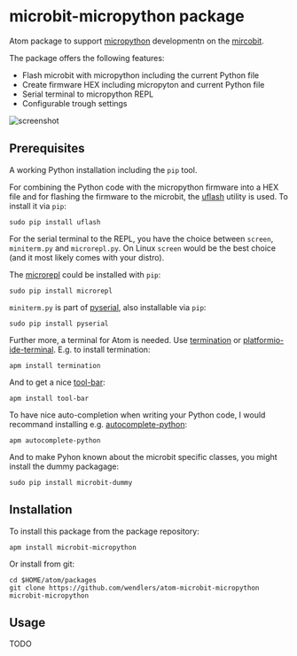 # microbit-micropython package

Atom package to support [micropython](https://microbit-micropython.readthedocs.io/en/latest/) developmentn on the [mircobit](http://microbit.org/).

The package offers the following features:

* Flash microbit with micropython including the current Python file
* Create firmware HEX including micropyton and current Python file
* Serial terminal to micropython REPL
* Configurable trough settings

![screenshot](https://raw.githubusercontent.com/wendlers/atom-microbit-micropython/master/doc/screen.png)

## Prerequisites

A working Python installation including the `pip` tool.

For combining the Python code with the micropython firmware into a HEX
file and for flashing the firmware to the microbit, the
[uflash](https://github.com/ntoll/uflash) utility is used. To install it
via `pip`:

    sudo pip install uflash

For the serial terminal to the REPL, you have the choice between `screen`,
`miniterm.py` and `microrepl.py`. On Linux `screen` would be the best choice
(and it most likely comes with your distro).

The [microrepl](https://github.com/ntoll/microrepl) could be installed with
`pip`:

    sudo pip install microrepl

`miniterm.py` is part of [pyserial](https://github.com/pyserial/pyserial),
also installable via `pip`:

    sudo pip install pyserial

Further more, a terminal for Atom is needed. Use
[termination](https://atom.io/packages/termination) or
[platformio-ide-terminal](https://atom.io/packages/platformio-ide-terminal). E.g.
to install termination:

    apm install termination

And to get a nice [tool-bar](https://atom.io/packages/tool-bar):

    apm install tool-bar

To have nice auto-completion when writing your Python code, I would recommand
installing e.g. [autocomplete-python](https://atom.io/packages/autocomplete-python):

    apm autocomplete-python

And to make Pyhon known about the microbit specific classes, you might install
the dummy packagage:

    sudo pip install microbit-dummy

## Installation

To install this package from the package repository:

    apm install microbit-micropython

Or install from git:

    cd $HOME/atom/packages
    git clone https://github.com/wendlers/atom-microbit-micropython microbit-micropython

## Usage

TODO

